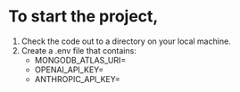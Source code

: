 # To start the project,

1. Check the code out to a directory on your local machine.
2. Create a .env file that contains:
   - MONGODB_ATLAS_URI=
   - OPENAI_API_KEY=
   - ANTHROPIC_API_KEY=
